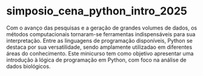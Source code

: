 # simposio_cena_python_intro_2025

Com o avanço das pesquisas e a geração de grandes volumes de dados, os métodos computacionais tornaram-se ferramentas indispensáveis para sua interpretação. Entre as linguagens de programação disponíveis, Python se destaca por sua versatilidade, sendo amplamente utilizadao em diferentes áreas do conhecimento. Este minicurso tem como objetivo apresentar uma introdução à lógica de programação em Python, com foco na análise de dados biológicos.
